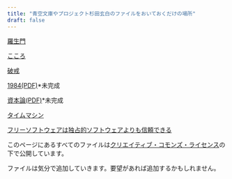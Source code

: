 ```yaml
---
title: "青空文庫やプロジェクト杉田玄白のファイルをおいておくだけの場所"
draft: false
---
```


[羅生門](羅生門.html)

[こころ](こころ.html)

[破戒](破戒.html)

[1984(PDF)](1984.pdf)*未完成

[資本論(PDF)](資本論.pdf)*未完成

[タイムマシン](TheTimeMachine.html)

[フリーソフトウェアは独占的ソフトウェアよりも信頼できる](フリーソフトウェアは独占的ソフトウェアよりも信頼できる.html)

このページにあるすべてのファイルは[クリエイティブ・コモンズ・ライセンス](https://creativecommons.org/licenses/by-sa/2.1/jp/)の下で公開しています。

ファイルは気分で追加していきます。要望があれば追加するかもしれません。

